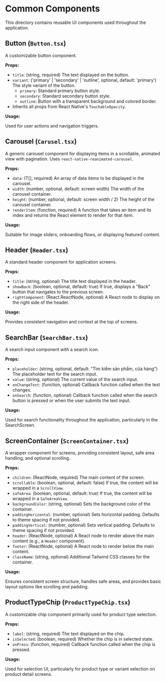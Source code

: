 # Common Components

This directory contains reusable UI components used throughout the application.

## Button (`Button.tsx`)

A customizable button component.

**Props:**

- `title`: (string, required) The text displayed on the button.
- `variant`: ('primary' | 'secondary' | 'outline', optional, default: 'primary') The style variant of the button.
  - `primary`: Standard primary button style.
  - `secondary`: Standard secondary button style.
  - `outline`: Button with a transparent background and colored border.
- Inherits all props from React Native's `TouchableOpacity`.

**Usage:**

Used for user actions and navigation triggers.

## Carousel (`Carusel.tsx`)

A generic carousel component for displaying items in a scrollable, animated view with pagination. Uses `react-native-reanimated-carousel`.

**Props:**

- `data`: (T[], required) An array of data items to be displayed in the carousel.
- `width`: (number, optional, default: screen width) The width of the carousel container.
- `height`: (number, optional, default: screen width / 2) The height of the carousel container.
- `renderItem`: (function, required) A function that takes an item and its index and returns the React element to render for that item.

**Usage:**

Suitable for image sliders, onboarding flows, or displaying featured content.

## Header (`Header.tsx`)

A standard header component for application screens.

**Props:**

- `title`: (string, optional) The title text displayed in the header.
- `showBack`: (boolean, optional, default: true) If true, displays a "Back" button that navigates to the previous screen.
- `rightComponent`: (React.ReactNode, optional) A React node to display on the right side of the header.

**Usage:**

Provides consistent navigation and context at the top of screens.

## SearchBar (`SearchBar.tsx`)

A search input component with a search icon.

**Props:**

- `placeholder`: (string, optional, default: "Tìm kiếm sản phẩm, cửa hàng") The placeholder text for the search input.
- `value`: (string, optional) The current value of the search input.
- `onChangeText`: (function, optional) Callback function called when the text changes.
- `onSearch`: (function, optional) Callback function called when the search button is pressed or when the user submits the text input.

**Usage:**

Used for search functionality throughout the application, particularly in the SearchScreen.

## ScreenContainer (`ScreenContainer.tsx`)

A wrapper component for screens, providing consistent layout, safe area handling, and optional scrolling.

**Props:**

- `children`: (ReactNode, required) The main content of the screen.
- `scrollable`: (boolean, optional, default: false) If true, the content will be wrapped in a `ScrollView`.
- `safeArea`: (boolean, optional, default: true) If true, the content will be wrapped in a `SafeAreaView`.
- `backgroundColor`: (string, optional) Sets the background color of the container.
- `paddingHorizontal`: (number, optional) Sets horizontal padding. Defaults to theme spacing if not provided.
- `paddingVertical`: (number, optional) Sets vertical padding. Defaults to theme spacing if not provided.
- `header`: (ReactNode, optional) A React node to render above the main content (e.g., a `Header` component).
- `footer`: (ReactNode, optional) A React node to render below the main content.
- `className`: (string, optional) Additional Tailwind CSS classes for the container.

**Usage:**

Ensures consistent screen structure, handles safe areas, and provides basic layout options like scrolling and padding.

## ProductTypeChip (`ProductTypeChip.tsx`)

A customizable chip component primarily used for product type selection.

**Props:**

- `label`: (string, required) The text displayed on the chip.
- `isSelected`: (boolean, required) Whether the chip is in selected state.
- `onPress`: (function, required) Callback function called when the chip is pressed.

**Usage:**

Used for selection UI, particularly for product type or variant selection on product detail screens.
